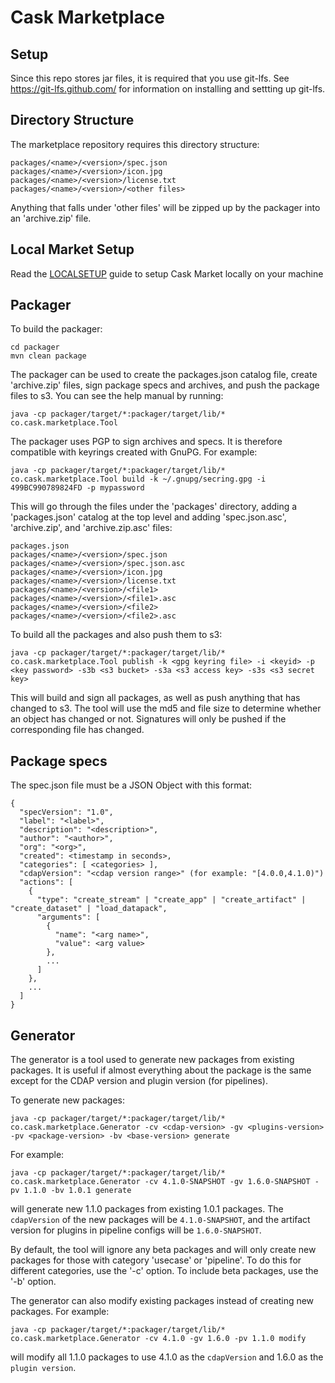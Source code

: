# Cask Marketplace

## Setup

Since this repo stores jar files, it is required that you use git-lfs.
See https://git-lfs.github.com/ for information on installing and settting up git-lfs.

## Directory Structure

The marketplace repository requires this directory structure:

    packages/<name>/<version>/spec.json
    packages/<name>/<version>/icon.jpg
    packages/<name>/<version>/license.txt
    packages/<name>/<version>/<other files>

Anything that falls under 'other files' will be zipped up by the packager into an 'archive.zip' file.

## Local Market Setup

Read the [LOCALSETUP](LOCALSETUP.md) guide to setup Cask Market locally on your machine

## Packager

To build the packager:

    cd packager
    mvn clean package

The packager can be used to create the packages.json catalog file, create 'archive.zip'
files, sign package specs and archives, and push the package files to s3. You can see the
help manual by running:

    java -cp packager/target/*:packager/target/lib/* co.cask.marketplace.Tool

The packager uses PGP to sign archives and specs. It is therefore compatible with keyrings
created with GnuPG. For example:

    java -cp packager/target/*:packager/target/lib/* co.cask.marketplace.Tool build -k ~/.gnupg/secring.gpg -i 499BC990789824FD -p mypassword

This will go through the files under the 'packages' directory, adding a 'packages.json'
catalog at the top level and adding 'spec.json.asc', 'archive.zip', and 'archive.zip.asc' files:

    packages.json
    packages/<name>/<version>/spec.json
    packages/<name>/<version>/spec.json.asc
    packages/<name>/<version>/icon.jpg
    packages/<name>/<version>/license.txt
    packages/<name>/<version>/<file1>
    packages/<name>/<version>/<file1>.asc
    packages/<name>/<version>/<file2>
    packages/<name>/<version>/<file2>.asc

To build all the packages and also push them to s3:

    java -cp packager/target/*:packager/target/lib/* co.cask.marketplace.Tool publish -k <gpg keyring file> -i <keyid> -p <key password> -s3b <s3 bucket> -s3a <s3 access key> -s3s <s3 secret key>

This will build and sign all packages, as well as push anything that has changed to s3.
The tool will use the md5 and file size to determine whether an object has changed or not.
Signatures will only be pushed if the corresponding file has changed.

## Package specs

The spec.json file must be a JSON Object with this format:


    {
      "specVersion": "1.0",
      "label": "<label>",
      "description": "<description>",
      "author": "<author>",
      "org": "<org>",
      "created": <timestamp in seconds>,
      "categories": [ <categories> ],
      "cdapVersion": "<cdap version range>" (for example: "[4.0.0,4.1.0)")
      "actions": [
        {
          "type": "create_stream" | "create_app" | "create_artifact" | "create_dataset" | "load_datapack",
          "arguments": [
            {
              "name": "<arg name>",
              "value": <arg value>
            },
            ...
          ]
        },
        ...
      ]
    }


## Generator

The generator is a tool used to generate new packages from existing packages. It is useful if almost
everything about the package is the same except for the CDAP version and plugin version (for pipelines).

To generate new packages:

    java -cp packager/target/*:packager/target/lib/* co.cask.marketplace.Generator -cv <cdap-version> -gv <plugins-version> -pv <package-version> -bv <base-version> generate

For example:

    java -cp packager/target/*:packager/target/lib/* co.cask.marketplace.Generator -cv 4.1.0-SNAPSHOT -gv 1.6.0-SNAPSHOT -pv 1.1.0 -bv 1.0.1 generate

will generate new 1.1.0 packages from existing 1.0.1 packages. The `cdapVersion` of the new packages will be `4.1.0-SNAPSHOT`,
and the artifact version for plugins in pipeline configs will be `1.6.0-SNAPSHOT`. 

By default, the tool will ignore any beta packages and will only create new packages for those with category 'usecase' or
'pipeline'. To do this for different categories, use the '-c' option. To include beta packages, use the '-b' option.

The generator can also modify existing packages instead of creating new packages. For example:

    java -cp packager/target/*:packager/target/lib/* co.cask.marketplace.Generator -cv 4.1.0 -gv 1.6.0 -pv 1.1.0 modify

will modify all 1.1.0 packages to use 4.1.0 as the `cdapVersion` and 1.6.0 as the `plugin version`.

